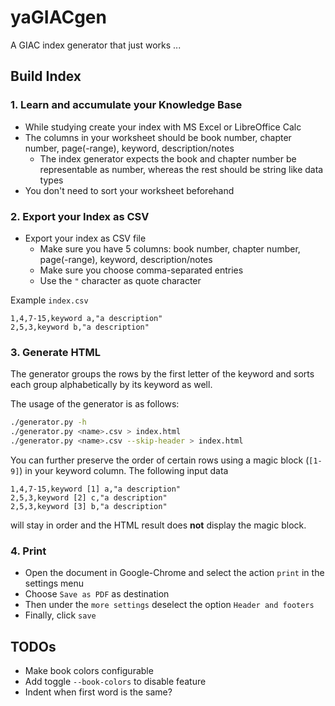 # yaGIACgen

A GIAC index generator that just works ...

## Build Index

### 1. Learn and accumulate your Knowledge Base 

* While studying create your index with MS Excel or LibreOffice Calc
* The columns in your worksheet should be book number, chapter number, page(-range), keyword, description/notes
  * The index generator expects the book and chapter number be representable as number, whereas the rest should be string like data types
* You don't need to sort your worksheet beforehand
  
### 2. Export your Index as CSV

* Export your index as CSV file
  * Make sure you have 5 columns: book number, chapter number, page(-range), keyword, description/notes
  * Make sure you choose comma-separated entries
  * Use the `"` character as quote character


Example `index.csv`
```
1,4,7-15,keyword a,"a description"
2,5,3,keyword b,"a description"
``` 

### 3. Generate HTML

The generator groups the rows by the first letter of the keyword and sorts each group alphabetically by its keyword as well.

The usage of the generator is as follows:
```bash
./generator.py -h
./generator.py <name>.csv > index.html
./generator.py <name>.csv --skip-header > index.html
```

You can further preserve the order of certain rows using a magic block (`[1-9]`) in your keyword column. The following input data
```
1,4,7-15,keyword [1] a,"a description"
2,5,3,keyword [2] c,"a description"
2,5,3,keyword [3] b,"a description"
```
will stay in order and the HTML result does **not** display the magic block.

### 4. Print

* Open the document in Google-Chrome and select the action `print` in the settings menu
* Choose `Save as PDF` as destination
* Then under the `more settings` deselect the option `Header and footers`
* Finally, click `save`

## TODOs

* Make book colors configurable
* Add toggle `--book-colors` to disable feature
* Indent when first word is the same?

